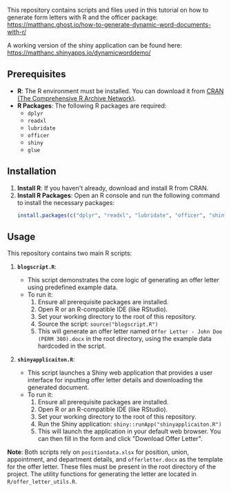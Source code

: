 This repository contains scripts and files used in this tutorial on how to generate form letters with R and the officer package: https://matthanc.ghost.io/how-to-generate-dynamic-word-documents-with-r/

A working version of the shiny application can be found here: https://matthanc.shinyapps.io/dynamicworddemo/
## Prerequisites

*   **R**: The R environment must be installed. You can download it from [CRAN (The Comprehensive R Archive Network)](https://cran.r-project.org/).
*   **R Packages**: The following R packages are required:
    *   `dplyr`
    *   `readxl`
    *   `lubridate`
    *   `officer`
    *   `shiny`
    *   `glue`

## Installation

1.  **Install R**: If you haven't already, download and install R from CRAN.
2.  **Install R Packages**: Open an R console and run the following command to install the necessary packages:
    ```R
    install.packages(c("dplyr", "readxl", "lubridate", "officer", "shiny", "glue"))
    ```

## Usage

This repository contains two main R scripts:

1.  **`blogscript.R`**:
    *   This script demonstrates the core logic of generating an offer letter using predefined example data.
    *   To run it:
        1.  Ensure all prerequisite packages are installed.
        2.  Open R or an R-compatible IDE (like RStudio).
        3.  Set your working directory to the root of this repository.
        4.  Source the script: `source("blogscript.R")`
        5.  This will generate an offer letter named `Offer Letter - John Doe (PERM 300).docx` in the root directory, using the example data hardcoded in the script.

2.  **`shinyapplicaiton.R`**:
    *   This script launches a Shiny web application that provides a user interface for inputting offer letter details and downloading the generated document.
    *   To run it:
        1.  Ensure all prerequisite packages are installed.
        2.  Open R or an R-compatible IDE (like RStudio).
        3.  Set your working directory to the root of this repository.
        4.  Run the Shiny application: `shiny::runApp("shinyapplicaiton.R")`
        5.  This will launch the application in your default web browser. You can then fill in the form and click "Download Offer Letter".

**Note**: Both scripts rely on `positiondata.xlsx` for position, union, appointment, and department details, and `offerletter.docx` as the template for the offer letter. These files must be present in the root directory of the project. The utility functions for generating the letter are located in `R/offer_letter_utils.R`.